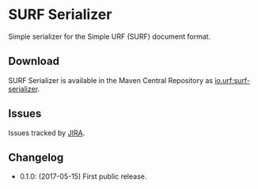 # SURF Serializer

Simple serializer for the Simple URF (SURF) document format.

## Download

SURF Serializer is available in the Maven Central Repository as [io.urf:surf-serializer](https://search.maven.org/#search%7Cga%7C1%7Cg%3A%22io.urf%22%20AND%20a%3A%22surf-serializer%22).

## Issues

Issues tracked by [JIRA](https://globalmentor.atlassian.net/projects/URF/).

## Changelog

- 0.1.0: (2017-05-15) First public release.
